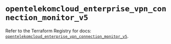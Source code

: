 # `opentelekomcloud_enterprise_vpn_connection_monitor_v5`

Refer to the Terraform Registry for docs: [`opentelekomcloud_enterprise_vpn_connection_monitor_v5`](https://registry.terraform.io/providers/opentelekomcloud/opentelekomcloud/1.36.39/docs/resources/enterprise_vpn_connection_monitor_v5).
